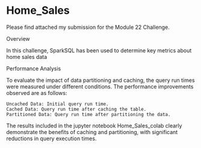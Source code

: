 # Home_Sales

Please find attached my submission for the Module 22 Challenge.


Overview

In this challenge, SparkSQL has been used to determine key metrics about home sales data

Performance Analysis

To evaluate the impact of data partitioning and caching, the query run times were measured under different conditions. The performance improvements observed are as follows:

    Uncached Data: Initial query run time.
    Cached Data: Query run time after caching the table.
    Partitioned Data: Query run time after partitioning the data.

The results included in the jupyter notebook Home_Sales_colab clearly demonstrate the benefits of caching and partitioning, with significant reductions in query execution times.

